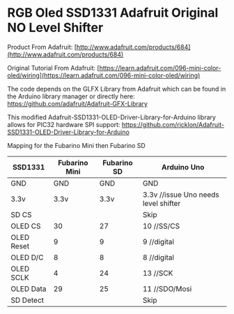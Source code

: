 # RGB Oled SSD1331 Adafruit Original NO Level Shifter

Product From Adafruit:
[http://www.adafruit.com/products/684](http://www.adafruit.com/products/684)

Original Tutorial From Adafruit:
[https://learn.adafruit.com/096-mini-color-oled/wiring](https://learn.adafruit.com/096-mini-color-oled/wiring)

The code depends on the GLFX Library from Adafruit which can be found in the Arduino library manager or directly here:
https://github.com/adafruit/Adafruit-GFX-Library

This modified Adafruit-SSD1331-OLED-Driver-Library-for-Arduino
 library allows for PIC32 hardware SPI support:
https://github.com/ricklon/Adafruit-SSD1331-OLED-Driver-Library-for-Arduino

Mapping for the Fubarino Mini then Fubarino SD

SSD1331 | Fubarino Mini | Fubarino SD | Arduino Uno
----- | ----- | ----- | -----
GND | GND | GND | GND
3.3v | 3.3v  | 3.3v | 3.3v //issue Uno needs level shifter
SD CS | | | Skip
OLED CS | 30 | 27 | 10 //SS/CS
OLED Reset | 9 | 9 | 9 //digital
OLED D/C | 8 | 8 | 8 //digital
OLED SCLK | 4 | 24 | 13 //SCK
OLED Data | 29 | 25 | 11 //SDO/Mosi
SD Detect | | | Skip
